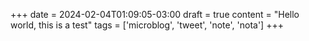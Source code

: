 +++
date = 2024-02-04T01:09:05-03:00
draft = true
content = "Hello world, this is a test"
tags = ['microblog', 'tweet', 'note', 'nota']
+++
